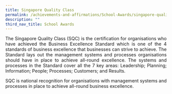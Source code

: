 ```yaml
---
title: Singapore Quality Class
permalink: /achievements-and-affirmations/School-Awards/singapore-quality-class/
description: ""
third_nav_title: School Awards
---
```

<p style="text-align:justify">The Singapore Quality Class (SQC) is the certification for organisations who have achieved the Business Excellence Standard which is one of the 4 standards of business excellence that businesses can strive to achieve. The Standard lays out the management systems and processes organisations should have in place to achieve all-round excellence. The systems and processes in the Standard cover all the 7 key areas: Leadership; Planning; Information; People; Processes; Customers; and Results.</p> 
<p style="text-align:justify">SQC is national recognition for organisations with management systems and processes in place to achieve all-round business excellence.</p>